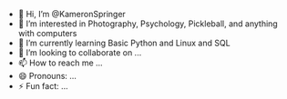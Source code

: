 - 👋 Hi, I’m @KameronSpringer
- 👀 I’m interested in Photography, Psychology, Pickleball, and anything with computers
- 🌱 I’m currently learning Basic Python and Linux and SQL
- 💞️ I’m looking to collaborate on ...
- 📫 How to reach me ...
- 😄 Pronouns: ...
- ⚡ Fun fact: ...

<!---
MrRobot-cybersecurity/MrRobot-cybersecurity is a ✨ special ✨ repository because its `README.md` (this file) appears on your GitHub profile.
You can click the Preview link to take a look at your changes.
--->
